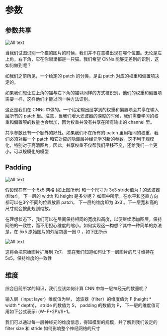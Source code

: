 # 参数

## 参数共享

![All text](http://ww1.sinaimg.cn/large/dc05ba18ly1fnttge0k80j20m50dmtd3.jpg)

当我们试图识别一个猫的图片的时候，我们并不在意猫出现在哪个位置。无论是左上角，右下角，它在你眼里都是一只猫。我们希望 CNNs 能够无差别的识别，这如何做到呢？

如我们之前所见，一个给定的 patch 的分类，是由 patch 对应的权重和偏置项决定的。

如果我们想让左上角的猫与右下角的猫以同样的方式被识别，他们的权重和偏置项需要一样，这样他们才能以同一种方法识别。

这正是我们在 CNNs 中做的。一个给定输出层学到的权重和偏置项会共享在输入层所有的 patch 里。注意，当我们增大滤波器的深度的时候，我们需要学习的权重和偏置项的数量也会增加，因为权重并没有共享在所有输出的 channel 里。

共享参数还有一个额外的好处。如果我们不在所有的 patch 里用相同的权重，我们必须对每一个 patch 和它对应的隐藏层神经元学习新的参数。这不利于规模化，特别对于高清图片。因此，共享权重不仅帮我们平移不变，还给我们一个更小，可以规模化的模型

## Padding

![All text](http://ww1.sinaimg.cn/large/dc05ba18ly1fntth0wlkgj20cc090mx9.jpg)

假设现在有一个 5x5 网格 (如上图所示) 和一个尺寸为 3x3 stride值为 1 的滤波器(filter)。 下一层的 width 和 height 是多少呢？ 如图中所示，在水平和竖直方向都可以在3个不同的位置放置 patch， 下一层的维度即为 3x3 。下一层宽和高的尺寸就会按此规则缩放。

在理想状态下，我们可以在层间保持相同的宽度和高度，以便继续添加图层，保持网络的一致性，而不用担心维度的缩小。如何实现这一构想？其中一种简单的办法是，在 5x5 原始图片的外层包裹一圈 0 ，如下图所示

![All text](http://ww1.sinaimg.cn/large/dc05ba18ly1fntthh758fj20bg0ccaab.jpg)

这将会把原始图片扩展到 7x7。 现在我们知道如何让下一层图片的尺寸维持在 5x5，保持维度的一致性

## 维度

综合目前所学的知识，我们应该如何计算 CNN 中每一层神经元的数量呢？

输入层（input layer）维度值为W， 滤波器（filter）的维度值为 F (height * width * depth)， stride 的数值为 S， padding 的数值为 P， 下一层的维度值可用如下公式表示: (W−F+2P)/S+1。

我们可以通过每一层神经元的维度信息，得知模型的规模，并了解到我们设定的 filter size 和 stride 如何影响整个神经网络的尺寸
